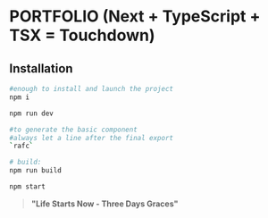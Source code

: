 # **PORTFOLIO (Next + TypeScript + TSX = Touchdown)**

## **Installation**

```bash
#enough to install and launch the project
npm i

npm run dev

#to generate the basic component
#always let a line after the final export 
`rafc`

# build:
npm run build

npm start
```

> **"Life Starts Now - Three Days Graces"**  
